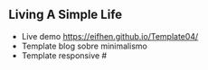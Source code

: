 ## Living A Simple Life
 - Live demo https://eifhen.github.io/Template04/ 
 - Template blog sobre minimalismo 
 - Template responsive  #
 

